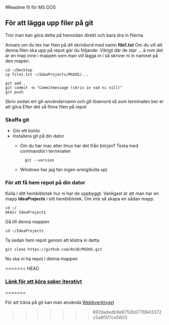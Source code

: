 #Readme fil för MS DOS

## För att lägga upp filer på git

Tror man kan göra detta på hemsidan direkt och bara dra in filerna

Annars om du tex har filen på dit skrivbord med namn __file1.txt__
Om du vill att denna filen ska upp på repot gör du följande:
Viktigt där de stpr ... ä rom det är en map inne i mappen som man vill lägga in i så skriver ni in namnet på den mapen.
```
cd ~/Desktop
cp file1.txt ~/IdeaProjects/MSDOS/...

git add .
git commit -m "Commitmessage (skriv in vad ni vill)"
git push
```
Skriv sedan ert git-användarnamn och git lösenord så som terminalen ber er att göra
Efter det så finns filen på repot

### Skaffa git
* Gör ett konto
* Installera git på din dator
	* Om du har mac eller linux har det från början? Testa med commandot i terminalen
			
			git --version
			
	* Windows har jag fan ingen aning(kolla up)

### För att få hem repot på din dator
Kolla i ditt hembiblotek hur ni har de uppbyggt. Vanligast är att man har en mapp __IdeaProjects__ i sitt hembiblotek. Om inte så skapa en sådan mapp.

```
cd ~/
mkdir IdeaProjects
```
Gå till denna mappen

```
cd ~/IdeaProjects
```
Ta sedan hem repot genom att klistra in detta

```
git clone https://github.com/0x3D/MSDOS.git
```
Nu ska ni ha repot i denna mappen

<<<<<<< HEAD
### [ Länk för att köra saker iterativt](https://learngitbranching.js.org/ )
=======

För att träna på git kan man använda [Webbverktyget](https://learngitbranching.js.org/)


>>>>>>> 697dadedb9e6750b0776943372c5a6f5f7ce5603

